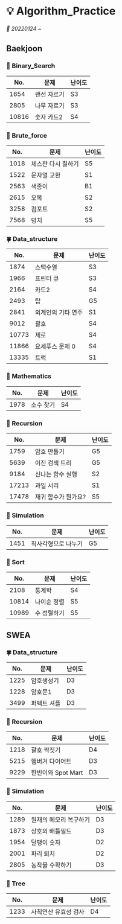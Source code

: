 # :bulb: Algorithm_Practice 
###### 📆 20220124 ~ 

## Baekjoon

### 🌱 Binary_Search

|No. |문제|난이도|
|------|-----|---|
|1654|랜선 자르기|S3|
|2805|나무 자르기|S3|
|10816|숫자 카드2|S4|

### 🌿 Brute_force 

|No. |문제|난이도|
|------|-----|---|
|1018|체스판 다시 칠하기|S5|
|1522|문자열 교환|S1|
|2563|색종이|B1|
|2615|오목|S2|
|3258|컴포트|S2|
|7568|덩치|S5|

### 🍀 Data_structure

|No. |문제|난이도|
|------|-----|---|
|1874|스택수열|S3|
|1966|프린터 큐|S3|
|2164|카드2|S4|
|2493|탑|G5|
|2841|외계인의 기타 연주|S1|
|9012|괄호|S4|
|10773|제로|S4|
|11866|요세푸스 문제 0|S4|
|13335|트럭|S1|

### 🌺 Mathematics

|No. |문제|난이도|
|------|-----|---|
|1978|소수 찾기|S4|

### 🌼 Recursion

|No. |문제|난이도|
|------|-----|---|
|1759|암호 만들기|G5|
|5639|이진 검색 트리|G5|
|9184|신나는 함수 실행|S2|
|17213|과일 서리|S1|
|17478|재귀 함수가 뭔가요?|S5|

### 🌸 Simulation

|No. |문제|난이도|
|------|-----|---|
|1451|직사각형으로 나누기|G5|


### 🍄 Sort

|No. |문제|난이도|
|------|-----|---|
|2108|통계학|S4|
|10814|나이순 정렬|S5|
|10989|수 정렬하기|S5|


## SWEA 


### 🍀 Data_structure

|No. |문제|난이도|
|------|-----|---|
|1225|암호생성기|D3|
|1228|암호문1|D3|
|3499|퍼펙트 셔플|D3|

### 🌼 Recursion

|No. |문제|난이도|
|------|-----|---|
|1218|괄호 짝짓기|D4|
|5215|햄버거 다이어트|D3|
|9229|한빈이와 Spot Mart|D3|

### 🌸 Simulation

|No. |문제|난이도|
|------|-----|---|
|1289|원재의 메모리 복구하기|D3|
|1873|상호의 배틀필드|D3|
|1954|달팽이 숫자|D2|
|2001|파리 퇴치|D2|
|2805|농작물 수확하기|D3|

### 🌲 Tree
|No. |문제|난이도|
|------|-----|---|
|1233|사칙연산 유효성 검사|D4|
